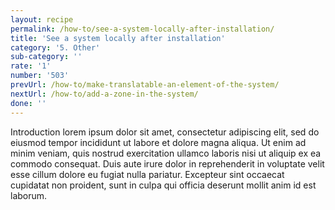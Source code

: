 ```yaml
---
layout: recipe
permalink: /how-to/see-a-system-locally-after-installation/
title: 'See a system locally after installation'
category: '5. Other'
sub-category: ''
rate: '1'
number: '503'
prevUrl: /how-to/make-translatable-an-element-of-the-system/
nextUrl: /how-to/add-a-zone-in-the-system/
done: ''
---
```


Introduction lorem ipsum dolor sit amet, consectetur adipiscing elit, sed do eiusmod tempor incididunt ut labore et dolore magna aliqua. Ut enim ad minim veniam, quis nostrud exercitation ullamco laboris nisi ut aliquip ex ea commodo consequat. Duis aute irure dolor in reprehenderit in voluptate velit esse cillum dolore eu fugiat nulla pariatur. Excepteur sint occaecat cupidatat non proident, sunt in culpa qui officia deserunt mollit anim id est laborum.

